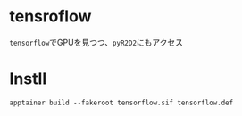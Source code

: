 # tensroflow

`tensorflow`でGPUを見つつ、`pyR2D2`にもアクセス

# Instll

```shell
apptainer build --fakeroot tensorflow.sif tensorflow.def
```